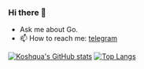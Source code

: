 ### Hi there 👋
- Ask me about Go.  
- 📫 How to reach me: [telegram](https://t.me/mlvni)


[![Koshqua's GitHub stats](https://github-readme-stats.vercel.app/api?username=Koshqua&theme=dracula)](https://github.com/anuraghazra/github-readme-stats)
[![Top Langs](https://github-readme-stats.vercel.app/api/top-langs/?username=Koshqua&theme=dracula)](https://github.com/anuraghazra/github-readme-stats)
